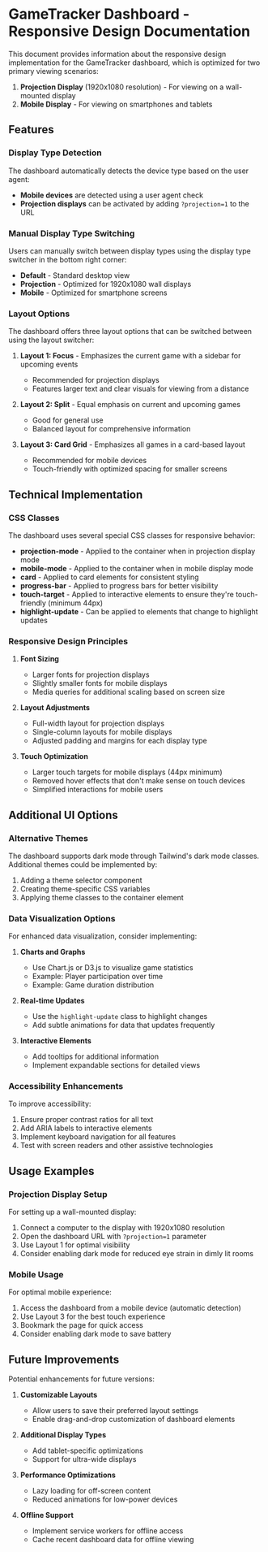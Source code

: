 # GameTracker Dashboard - Responsive Design Documentation

This document provides information about the responsive design implementation for the GameTracker dashboard, which is optimized for two primary viewing scenarios:

1. **Projection Display** (1920x1080 resolution) - For viewing on a wall-mounted display
2. **Mobile Display** - For viewing on smartphones and tablets

## Features

### Display Type Detection

The dashboard automatically detects the device type based on the user agent:

- **Mobile devices** are detected using a user agent check
- **Projection displays** can be activated by adding `?projection=1` to the URL

### Manual Display Type Switching

Users can manually switch between display types using the display type switcher in the bottom right corner:

- **Default** - Standard desktop view
- **Projection** - Optimized for 1920x1080 wall displays
- **Mobile** - Optimized for smartphone screens

### Layout Options

The dashboard offers three layout options that can be switched between using the layout switcher:

1. **Layout 1: Focus** - Emphasizes the current game with a sidebar for upcoming events
   - Recommended for projection displays
   - Features larger text and clear visuals for viewing from a distance

2. **Layout 2: Split** - Equal emphasis on current and upcoming games
   - Good for general use
   - Balanced layout for comprehensive information

3. **Layout 3: Card Grid** - Emphasizes all games in a card-based layout
   - Recommended for mobile devices
   - Touch-friendly with optimized spacing for smaller screens

## Technical Implementation

### CSS Classes

The dashboard uses several special CSS classes for responsive behavior:

- **projection-mode** - Applied to the container when in projection display mode
- **mobile-mode** - Applied to the container when in mobile display mode
- **card** - Applied to card elements for consistent styling
- **progress-bar** - Applied to progress bars for better visibility
- **touch-target** - Applied to interactive elements to ensure they're touch-friendly (minimum 44px)
- **highlight-update** - Can be applied to elements that change to highlight updates

### Responsive Design Principles

1. **Font Sizing**
   - Larger fonts for projection displays
   - Slightly smaller fonts for mobile displays
   - Media queries for additional scaling based on screen size

2. **Layout Adjustments**
   - Full-width layout for projection displays
   - Single-column layouts for mobile displays
   - Adjusted padding and margins for each display type

3. **Touch Optimization**
   - Larger touch targets for mobile displays (44px minimum)
   - Removed hover effects that don't make sense on touch devices
   - Simplified interactions for mobile users

## Additional UI Options

### Alternative Themes

The dashboard supports dark mode through Tailwind's dark mode classes. Additional themes could be implemented by:

1. Adding a theme selector component
2. Creating theme-specific CSS variables
3. Applying theme classes to the container element

### Data Visualization Options

For enhanced data visualization, consider implementing:

1. **Charts and Graphs**
   - Use Chart.js or D3.js to visualize game statistics
   - Example: Player participation over time
   - Example: Game duration distribution

2. **Real-time Updates**
   - Use the `highlight-update` class to highlight changes
   - Add subtle animations for data that updates frequently

3. **Interactive Elements**
   - Add tooltips for additional information
   - Implement expandable sections for detailed views

### Accessibility Enhancements

To improve accessibility:

1. Ensure proper contrast ratios for all text
2. Add ARIA labels to interactive elements
3. Implement keyboard navigation for all features
4. Test with screen readers and other assistive technologies

## Usage Examples

### Projection Display Setup

For setting up a wall-mounted display:

1. Connect a computer to the display with 1920x1080 resolution
2. Open the dashboard URL with `?projection=1` parameter
3. Use Layout 1 for optimal visibility
4. Consider enabling dark mode for reduced eye strain in dimly lit rooms

### Mobile Usage

For optimal mobile experience:

1. Access the dashboard from a mobile device (automatic detection)
2. Use Layout 3 for the best touch experience
3. Bookmark the page for quick access
4. Consider enabling dark mode to save battery

## Future Improvements

Potential enhancements for future versions:

1. **Customizable Layouts**
   - Allow users to save their preferred layout settings
   - Enable drag-and-drop customization of dashboard elements

2. **Additional Display Types**
   - Add tablet-specific optimizations
   - Support for ultra-wide displays

3. **Performance Optimizations**
   - Lazy loading for off-screen content
   - Reduced animations for low-power devices

4. **Offline Support**
   - Implement service workers for offline access
   - Cache recent dashboard data for offline viewing
